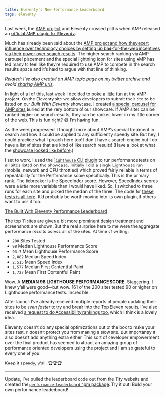 ```yaml
---
title: Eleventy’s New Performance Leaderboard
tags: eleventy
---
```

Last week, the [AMP project](https://amp.dev/) and Eleventy crossed paths when AMP released an [official AMP plugin for Eleventy](https://blog.amp.dev/2020/03/11/easier-amp-development-with-the-new-amp-optimizer/).

Much has already been said about the [AMP project and how they exert influence over technology choices by setting up bad-for-the-web incentives via their power over search results](http://ampletter.org/). The higher search ranking via AMP carousel placement and the special lightning icon for sites using AMP has led many to feel like they’re required to use AMP to compete in the search results space and it’s hard to argue with that line of thinking.

_Related: I’ve also created an [AMP topic page on my twitter archive](/twitter/topic/amp/) and avoid [sharing AMP urls](/twitter/amp/)._

In light of all of this, last week I decided to [poke a little fun](https://twitter.com/zachleat/status/1237810370049441792) at the [AMP](amp.dev) project. On the Eleventy site we allow developers to submit their site to be listed on our _Built With Eleventy_ showcase. I created [a special carousel for AMP sites](https://www.11ty.dev/docs/sites/#any-site-using-amp) buried at the very bottom of our showcase. If AMP sites can be ranked higher on search results, they can be ranked lower in my little corner of the web. This is fun right? 😅 I’m having fun.

As the week progressed, I thought more about AMP’s special treatment in search and how it could be applied to any sufficiently speedy site. But hey, I could practice what I preach here too! I don’t have a search engine but I do have a list of sites that are kind of like search results! (Have a look at what the [showcase looked like before](https://v0-10-0.11ty.dev/docs/sites/).)

I set to work. I used the [`lighthouse` CLI plugin](https://github.com/GoogleChrome/lighthouse#readme) to run performance tests on all sites listed on the showcase. Initially I did a single Lighthouse run (mobile, network and CPU throttled) which proved fairly reliable in terms of repeatability for the Performance score specifically. This is the primary rank. The tiebreaker is the SpeedIndex score. However, SpeedIndex scores were a _little_ more variable than I would have liked. So, I switched to three runs for each site and picked the median of the three. The code for [these tests is all here](https://github.com/11ty/11ty-website/blob/4b898c72780e62afb50dee50af973a5ab07ee685/node-performance-rank.js). It’d probably be worth moving into its own plugin, if others want to use it too.

<div class="primarylink"><a href="https://www.11ty.dev/docs/sites/">The Built With Eleventy Performance Leaderboard</a></div>

The top 11 sites are given a bit more prominent design treatment and screenshots are shown. But the real surprise here to me were the aggregate performance results across all of the sites. At time of writing:

* `200` Sites Tested
* `98` Median Lighthouse Performance Score
* `93.7` Mean Lighthouse Performance Score
* `2,082` Median Speed Index
* `2,515` Mean Speed Index
* `1,577` Median First Contentful Paint
* `1,727` Mean First Contentful Paint

Wow. A **MEDIAN 98 LIGHTHOUSE PERFORMANCE SCORE**. Staggering. I knew y’all were good—but wow. 161 of the 200 sites tested 90 or higher on Lighthouse performance tests. Incredible.

After launch I’ve already received multiple reports of people updating their sites to be _even faster_ to try and break into the Top Eleven results. I’ve also received [a request to do Accessibility rankings too](https://twitter.com/starfalldocs/status/1239043864838766593), which I think is a lovely idea.

Eleventy doesn’t do any special optimizations out of the box to make your sites fast. It doesn’t protect you from making a slow site. But importantly it also doesn’t add anything extra either. This sort of developer empowerment over the final product has seemed to attract an amazing group of performance oriented developers using the project and I am so grateful to every one of you.

Keep it speedy, y’all. 🏆🏆🏆

---
Update, I’ve pulled the leaderboard code out from the 11ty website and created the [`performance-leaderboard` npm package](https://github.com/zachleat/performance-leaderboard). Try it out! Build your own performance leaderboard!